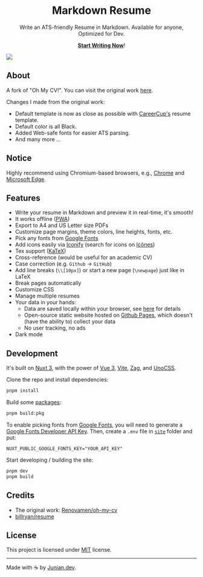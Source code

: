 <h1 align="center">Markdown Resume</h1>

<p align="center">Write an ATS-friendly Resume in Markdown. Available for anyone, Optimized for Dev.</p>

<p align="center"><a href="https://www.junian.dev/markdown-resume/"><strong>Start Writing Now</strong></a>!</p>

<img align="center" src="https://raw.githubusercontent.com/junian/markdown-resume/assets/img/markdown-resume-screenshot-00.jpg"/>

## About

A fork of "Oh My CV!". You can visit the original work [here](https://ohmycv.app/).

Changes I made from the original work:
- Default template is now as close as possible with [CareerCup's](https://www.careercup.com/resume) resume template.
- Default color is all Black.
- Added Web-safe fonts for easier ATS parsing.
- And many more ...

## Notice

Highly recommend using Chromium-based browsers, e.g., [Chrome](https://www.google.com/chrome/) and [Microsoft Edge](https://www.microsoft.com/en-us/edge).

## Features

- Write your resume in Markdown and preview it in real-time, it's smooth!
- It works offline ([PWA](https://developer.mozilla.org/en-US/docs/Web/Progressive_web_apps))
- Export to A4 and US Letter size PDFs
- Customize page margins, theme colors, line heights, fonts, etc.
- Pick any fonts from [Google Fonts](https://fonts.google.com/)
- Add icons easily via [Iconify](https://github.com/iconify/iconify) (search for icons on [Icônes](https://icones.js.org/))
- Tex support ([KaTeX](https://github.com/KaTeX/KaTeX))
- Cross-reference (would be useful for an academic CV)
- Case correction (e.g. `Github` -> `GitHub`)
- Add line breaks (`\\[10px]`) or start a new page (`\newpage`) just like in LaTeX
- Break pages automatically
- Customize CSS
- Manage multiple resumes
- Your data in your hands:
  - Data are saved locally within your browser, see [here](https://localforage.github.io/localForage/) for details
  - Open-source static website hosted on [Github Pages](https://pages.github.com/), which doesn't (have the ability to) collect your data
  - No user tracking, no ads
- Dark mode

## Development

It's built on [Nuxt 3](https://nuxt.com), with the power of [Vue 3](https://github.com/vuejs/vue-next), [Vite](https://github.com/vitejs/vite), [Zag](https://zagjs.com/), and [UnoCSS](https://github.com/antfu/unocss).

Clone the repo and install dependencies:

```bash
pnpm install
```

Build some [packages](packages):

```bash
pnpm build:pkg
```

To enable picking fonts from [Google Fonts](https://fonts.google.com/), you will need to generate a [Google Fonts Developer API Key](https://developers.google.com/fonts/docs/developer_api#APIKey). Then, create a `.env` file in [`site`](site/) folder and put:

```
NUXT_PUBLIC_GOOGLE_FONTS_KEY="YOUR_API_KEY"
```

Start developing / building the site:

```bash
pnpm dev
pnpm build
```

## Credits

- The original work: [Renovamen/oh-my-cv](https://github.com/Renovamen/oh-my-cv)
- [billryan/resume](https://github.com/billryan/resume)

## License

This project is licensed under [MIT](LICENSE) license.

---

Made with ☕ by [Junian.dev](https://www.junian.dev).
